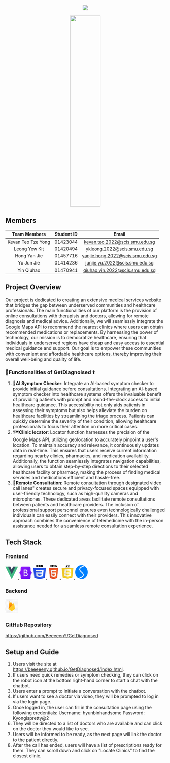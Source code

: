 <!-- markdownlint-disable MD022 MDO31 MD032 MD033 MD034 -->
<p align="center">
      <img src="https://readme-typing-svg.demolab.com/?lines=G4T5+Life+Below+Water&font=Fira%20Code&center=true&width=380&height=50&duration=4000&pause=1000">
</p>
<p align="center">
      <img src="./frontend/src/assets/images/ourLogo.png" style="height: 15vh; width: 10vw;">
</p>

## Members
| Team Members         | Student ID | Email                            |
| :------------------: | :--------: | :------------------------------: |
| Kevan Teo Tze Yong   |  01423044  | kevan.teo.2022@scis.smu.edu.sg   |
| Leong Yew Kit        |  01420494  | ykleong.2022@scis.smu.edu.sg     |
| Hong Yan Jie         |  01457716  | yanjie.hong.2022@scis.smu.edu.sg |
| Yu Jun Jie           |  01414236  | junjie.yu.2022@scis.smu.edu.sg   |
| Yin Qiuhao           |  01470941  | qiuhao.yin.2022@scis.smu.edu.sg  |

## Project Overview
Our project is dedicated to creating an extensive medical services website that bridges the gap between underserved communities and healthcare professionals. The main functionalities of our platform is the provision of online consultations with therapists and doctors, allowing for remote diagnosis and medical advice. Additionally, we will seamlessly integrate the Google Maps API to recommend the nearest clinics where users can obtain recommended medications or replacements. By harnessing the power of technology, our mission is to democratize healthcare, ensuring that individuals in underserved regions have cheap and easy access to essential medical guidance and support. Our goal is to empower these communities with convenient and affordable healthcare options, thereby improving their overall well-being and quality of life.


### 💉Functionalities of GetDiagnoised ⚕
1. 🤖<b>AI Symptom Checker</b>: Integrate an AI-based symptom checker to provide initial guidance before consultations. Integrating an AI-based symptom checker into healthcare systems offers the invaluable benefit of providing patients with prompt and round-the-clock access to initial healthcare guidance. This accessibility not only aids patients in assessing their symptoms but also helps alleviate the burden on healthcare facilities by streamlining the triage process. Patients can quickly determine the severity of their condition, allowing healthcare professionals to focus their attention on more critical cases.
2. 🗺<b>Clinic locator</b>: Locator function harnesses the precision of the Google Maps API, utilizing geolocation to accurately pinpoint a user's location. To maintain accuracy and relevance, it continuously updates data in real-time. This ensures that users receive current information regarding nearby clinics, pharmacies, and medication availability. Additionally, the function seamlessly integrates navigation capabilities, allowing users to obtain step-by-step directions to their selected healthcare facility or pharmacy, making the process of finding medical services and medications efficient and hassle-free.
3. 🎥<b>Remote Consultation</b>: Remote consultation through designated video call lanes" creates secure and privacy-focused spaces equipped with user-friendly technology, such as high-quality cameras and microphones. These dedicated areas facilitate remote consultations between patients and healthcare providers. The inclusion of professional support personnel ensures even technologically challenged individuals can easily connect with their providers. This innovative approach combines the convenience of telemedicine with the in-person assistance needed for a seamless remote consultation experience.

## Tech Stack
### Frontend
<a href="https://vuejs.org/" target="_blank" rel="noreferrer"> <img src="images/vue.png" alt="vuejs" width="40" height="40"/> </a>
<a href="https://getbootstrap.com" target="_blank" rel="noreferrer"> <img src="images/bootstrap.png" alt="bootstrap" width="40" height="40"/></a> 
<a href="https://www.w3schools.com/css/" target="_blank" rel="noreferrer"> <img src="images/css.png" alt="css3" width="40" height="45"/> </a>
<a href="https://www.w3.org/html/" target="_blank" rel="noreferrer"> <img src="images/html.png" alt="html5" width="40" height="45"/> </a>
<a href="https://www.javascript.com/" target="_blank" rel="noreferrer"> <img src="images/js.png" alt="javascript" width="40" height="45"/> </a>
<a href="https://swiperjs.com/" target="_blank" rel="noreferrer"> <img src="images/swiperjs.png" alt="swiper" width="40" height="45"/> </a>


### Backend
<a href="https://firebase.google.com/" target="_blank" rel="noreferrer"> <img src="images/firebase.png" alt="firebase" width="40" height="45"/> </a>

<!-- ### Deployment -->
<!-- https://deployment.d3rfeip13ibxct.amplifyapp.com/ (We will be deploying it again as we have to deploy a separate Flask app as well) -->
<!-- It will be up soon... -->

### GitHub Repository
https://github.com/BeeeeenY/GetDiagnosed

## Setup and Guide
1. Users visit the site at https://beeeeeny.github.io/GetDiagnosed/index.html.
2. If users need quick remedies or symptom checking, they can click on the robot icon at the bottom right-hand corner to start a chat with the chatbot.
3. Users enter a prompt to initiate a conversation with the chatbot.
4. If users want to see a doctor via video, they will be prompted to log in via the login page.
5. Once logged in, the user can fill in the consultation page using the following credentials:
Username: hyunbinhandsome
Password: Kyongispretty@2
6. They will be directed to a list of doctors who are available and can click on the doctor they would like to see.
7. Users will be informed to be ready, as the next page will link the doctor to the patient directly.
8. After the call has ended, users will have a list of prescriptions ready for them. They can scroll down and click on "Locate Clinics" to find the closest clinic.
